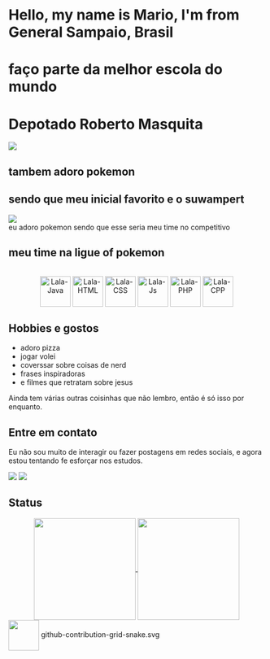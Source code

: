 # Hello, my name is Mario, I'm from General Sampaio, Brasil
# faço parte da melhor escola do mundo
# Depotado Roberto Masquita
<img src="https://media.tenor.com/gjJLNnVDRsoAAAAj/mario-mario-png.gif" style="display: block; margin-left: auto; margin-right: auto;"/> 

## tambem adoro pokemon

## sendo que meu inicial favorito e o suwampert

<img src="https://i.makeagif.com/media/4-22-2017/ZXXoLT.gif" style="display: block; margin-left: auto; margin-right: auto;"/> 
eu adoro pokemon sendo que esse seria meu time no competitivo

## meu time na ligue of pokemon
<div align="center" style="display: inline_block"><br>
  <img align="center" alt="Lala-Java" height="60" width="60" src="https://www.pokemon.com/static-assets/content-assets/cms2/img/pokedex/full/494.png">
  <img align="center" alt="Lala-HTML" height="60" width="60" src="https://www.pokemon.com/static-assets/content-assets/cms2/img/pokedex/full/260.png">
  <img align="center" alt="Lala-CSS" height="60" width="60" src="https://swordshield.pokemon.com/assets/img/articles/ex/pokemon_gurshifu_2x.png">
  <img align="center" alt="Lala-Js" height="60" width="60" src="https://img.pokemondb.net/sprites/ultra-sun-ultra-moon/normal/zeraora.png">
  <img align="center" alt="Lala-PHP" height="60" width="60" src="https://www.pokemon.com/static-assets/content-assets/cms2/img/pokedex/full/715.png">
  <img align="center" alt="Lala-CPP" height="60" width="60" src="https://www.pokemon.com/static-assets/content-assets/cms2/img/pokedex/full/681.png">
</div>

## Hobbies e gostos
- adoro pizza
- jogar volei
- coverssar sobre coisas de nerd
- frases inspiradoras
- e filmes que retratam sobre jesus
  

Ainda tem várias outras coisinhas que não lembro, então é só isso por enquanto.

## Entre em contato
<!--O que tá comentado por aqui vai ser ativado no futuro. Por enquanto não incluirei o Discord porque meu perfil por lá é literalmente uma piada.-->
Eu não sou muito de interagir ou fazer postagens em redes sociais, e agora estou tentando fe esforçar nos estudos.
<!--Seja pra conversar, tirar dúvidas, reclamar ou até mesmo chamar pra uma jogatina, é só chamar.-->
<div style="display:inline_block">
  <a href="https://www.instagram.com/piedromario7/" target="_blank"><img src="https://img.shields.io/badge/-Instagram-%23E4405F?style=for-the-badge&logo=instagram&logoColor=white" target=" _blank"></a>
  <a href="mailto:piedromario7@gmail.com"><img src="https://img.shields.io/badge/-Gmail-%23333?style=for-the-badge&logo=gmail&logoColor=white" target="_blank"></a>
  <!--<a href="https://discord.com/users/563871206269255680/" target="_blank"><img src="https://dcbadge.vercel.app/api/shield/563871206269255680?style=for-the-badge&theme=discord-inverted" target=" _blank"></a>-->
</div>
<!-- <img src="https://discordapp.com/api/guilds/932906923236401182/widget.png?style=banner2" alt="Discord Banner 1"/> -->

## Status
<div align="center" style="display:flex; justify-content: space-evenly;">
  <a href="https://github.com/mariomaciel10/">
    <img height="200em" align="center" src="https://github-readme-stats.vercel.app/api?username=mariomaciel10&show_icons=true&theme=algolia&include_all_commits=true&count_private=true&locale=pt-br&border_radius=10&rank_icon=github"/>
    <img height="200em" align="center" src="https://github-readme-stats.vercel.app/api/top-langs/?username=mariomaciel10&layout=compact&langs_count=7&theme=algolia&locale=pt-br&border_radius=10&"/>
  </a>

<!--![Snake animation](https://github.com/mariomaciel10/mariomaciel10/blob/output/python_so_que_azul_e_maluco.svg)
na vdd é amarelo :c--></div>
<img align="center" alt="" height="60" width="60" src="https://www.youtube.com/shorts/ZkN0LdB4iAQ?feature=share">
github-contribution-grid-snake.svg

